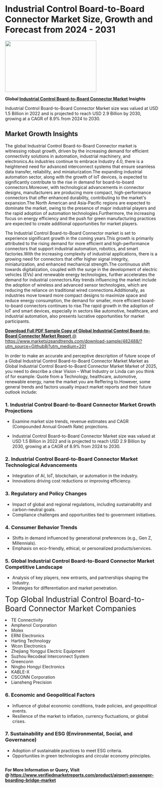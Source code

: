 <H1>Industrial Control Board-to-Board Connector Market Size, Growth and Forecast from 2024 - 2031</H1><img class="aligncenter size-medium wp-image-584254" src="https://thirdeyenews.in/wp-content/uploads/2024/09/Global-Market-Research-300x168.jpeg" alt="" width="300" height="168" /><p><strong>Global&nbsp;<a href="https://www.marketsizeandtrends.com/download-sample/482488/?utm_source=Github8j?utm_medium=201">Industrial Control Board-to-Board Connector Market</a> Insights</strong></p><p>Industrial Control Board-to-Board Connector Market size was valued at USD 1.5 Billion in 2022 and is projected to reach USD 2.9 Billion by 2030, growing at a CAGR of 8.9% from 2024 to 2030.</p><p><h2>Market Growth Insights</h2> <p>The global Industrial Control Board-to-Board Connector market is witnessing robust growth, driven by the increasing demand for efficient connectivity solutions in automation, industrial machinery, and electronics.As industries continue to embrace Industry 4.0, there is a heightened need for advanced interconnect systems that ensure seamless data transfer, reliability, and miniaturization.The expanding industrial automation sector, along with the growth of IoT devices, is expected to significantly contribute to the rise in demand for board-to-board connectors.Moreover, with technological advancements in connector designs, manufacturers are producing more compact, high-performance connectors that offer enhanced durability, contributing to the market's expansion.The North American and Asia-Pacific regions are expected to dominate the market, owing to the presence of major industrial players and the rapid adoption of automation technologies.Furthermore, the increasing focus on energy efficiency and the push for green manufacturing practices are expected to create additional opportunities for market players.</p> <p><a href="sample_download_link"></a></p> <p>The Industrial Control Board-to-Board Connector market is set to experience significant growth in the coming years.This growth is primarily attributed to the rising demand for more efficient and high-performance connectors that support industrial automation, robotics, and smart factories.With the increasing complexity of industrial applications, there is a growing need for connectors that offer higher signal integrity, miniaturization, and enhanced mechanical strength.The continuous shift towards digitalization, coupled with the surge in the development of electric vehicles (EVs) and renewable energy technologies, further accelerates the demand for industrial connectors.Key trends influencing the market include the adoption of wireless and advanced sensor technologies, which are reducing the reliance on traditional wired connections.Additionally, as industries move toward more compact designs to maximize space and reduce energy consumption, the demand for smaller, more efficient board-to-board connectors continues to rise.The rapid growth in the adoption of IoT and smart devices, especially in sectors like automotive, healthcare, and industrial automation, also presents lucrative opportunities for market participants.</p> <p><a href="more_details_link"></p><p><span class=""><strong>Download Full PDF Sample Copy of Global Industrial Control Board-to-Board Connector Market Report</strong> @ <a href="https://www.marketsizeandtrends.com/download-sample/482488/?utm_source=Github8j?utm_medium=201" target="_blank">https://www.marketsizeandtrends.com/download-sample/482488/?utm_source=Github8j?utm_medium=201</a></span></p><p>In order to make an accurate and perceptive description of future scope of a Global&nbsp;Industrial Control Board-to-Board Connector Market Market as Global&nbsp;Industrial Control Board-to-Board Connector Market Market of 2025, you need to describe a clear Vision &ndash; What Industry or Linda can you think of for example: Quote from a Technology, healthcare, automotive, renewable energy, name the market you are Reffering to.However, some general trends and factors usually impact market reports and their future outlook include:</p><h3>1.&nbsp;<strong>Industrial Control Board-to-Board Connector Market Growth Projections</strong></h3><ul><li>Examine market size trends, revenue estimates and CAGR (Compounded Annual Growth Rate) projections.</li><li><p>Industrial Control Board-to-Board Connector Market size was valued at USD 1.5 Billion in 2022 and is projected to reach USD 2.9 Billion by 2030, growing at a CAGR of 8.9% from 2024 to 2030.</p></li></ul><h3>2.&nbsp;<strong>Industrial Control Board-to-Board Connector Market Technological Advancements</strong></h3><ul><li>Integration of AI, IoT, blockchain, or automation in the industry.</li><li>Innovations driving cost reductions or improving efficiency.</li></ul><h3>3.&nbsp;<strong>Regulatory and Policy Changes</strong></h3><ul><li>Impact of global and regional regulations, including sustainability and carbon-neutral goals.</li><li>Compliance challenges and opportunities tied to government initiatives.</li></ul><h3>4.&nbsp;<strong>Consumer Behavior Trends</strong></h3><ul><li>Shifts in demand influenced by generational preferences (e.g., Gen Z, Millennials).</li><li>Emphasis on eco-friendly, ethical, or personalized products/services.</li></ul><h3>5.&nbsp;<strong>Global Industrial Control Board-to-Board Connector Market Competitive Landscape</strong></h3><ul><li>Analysis of key players, new entrants, and partnerships shaping the industry.</li><li>Strategies for differentiation and market penetration.</li></ul><p data-pm-slice="1 1 []"><span style="color: inherit; font-family: inherit; font-size: 25px;">Top Global Industrial Control Board-to-Board Connector Market Companies</span></p><div class="" data-test-id=""><p><li>TE Connectivity</li><li> Amphenol Corporation</li><li> Molex</li><li> ERNI Electronics</li><li> Harting Technology</li><li> Wcon Electronics</li><li> Zhejiang Yonggui Electric Equipment</li><li> Suzhou Recodeal Interconnect System</li><li> Greenconn</li><li> Ningbo Hongyi Electronics</li><li> KABLE-X</li><li> CSCONN Corporation</li><li> Liansheng Precision</li></p></div><h3>6.&nbsp;<strong>Economic and Geopolitical Factors</strong></h3><ul><li>Influence of global economic conditions, trade policies, and geopolitical events.</li><li>Resilience of the market to inflation, currency fluctuations, or global crises.</li></ul><h3>7.&nbsp;<strong>Sustainability and ESG (Environmental, Social, and Governance)</strong></h3><ul><li>Adoption of sustainable practices to meet ESG criteria.</li><li>Opportunities in green technologies and circular economy principles.</li></ul><h2><strong style="font-size: 14px;">For More Information or Query, Visit @&nbsp;</strong><a style="background-color: #ffffff; font-size: 14px;" href="https://www.marketsizeandtrends.com/report/industrial-control-board-to-board-connector-market/" target="_blank">https://www.verifiedmarketreports.com/product/airport-passenger-boarding-bridge-market</a></h2>